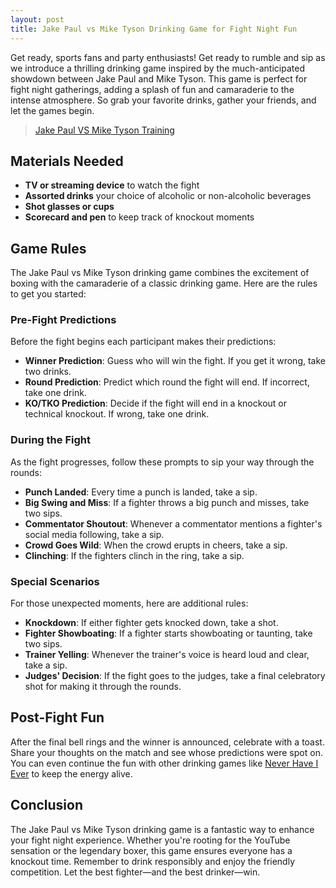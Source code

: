 ```yaml
---
layout: post
title: Jake Paul vs Mike Tyson Drinking Game for Fight Night Fun
---
```


Get ready, sports fans and party enthusiasts! Get ready to rumble and sip as we introduce a thrilling drinking game inspired by the much-anticipated showdown between Jake Paul and Mike Tyson. This game is perfect for fight night gatherings, adding a splash of fun and camaraderie to the intense atmosphere. So grab your favorite drinks, gather your friends, and let the games begin.

<script type="application/ld+json">
{
  "@context": "https://schema.org",
  "@type": "Article",
  "headline": "Jake Paul vs Mike Tyson Drinking Game for Fight Night Fun",
  "description": "Get ready to rumble with a thrilling drinking game inspired by the Jake Paul vs Mike Tyson showdown. Perfect for fight night gatherings!",
  "author": {
    "@type": "Person",
    "name": "Drinking Dojo Team"
  },
  "datePublished": "2024-11-13",
  "publisher": {
    "@type": "Organization",
    "name": "Drinking Dojo",
    "logo": {
      "@type": "ImageObject",
      "url": "https://drinkingdojo.com/resources/images/logo/dojoIcon.svg"
    }
  },
  "image": "https://imgur.com/gallery/jake-paul-vs-mike-tyson-training-wyC27tJ",
  "mainEntityOfPage": {
    "@type": "WebPage",
    "@id": "https://blog.drinkingdojo.com/jake-paul-vs-mike-tyson-drinking-game-for-fight-night-fun/"
  }
}
</script>

<script type="application/ld+json">
{
  "@context": "https://schema.org",
  "@type": "FAQPage",
  "mainEntity": [
    {
      "@type": "Question",
      "name": "What is the Jake Paul vs Mike Tyson Drinking Game?",
      "acceptedAnswer": {
        "@type": "Answer",
        "text": "It's a drinking game inspired by the Jake Paul vs Mike Tyson fight, with rules to follow as you watch."
      }
    },
    {
      "@type": "Question",
      "name": "What do I need for this drinking game?",
      "acceptedAnswer": {
        "@type": "Answer",
        "text": "You'll need a TV or streaming device to watch the fight, assorted drinks, shot glasses, and a scorecard."
      }
    },
    {
      "@type": "Question",
      "name": "How do I play the Jake Paul vs Mike Tyson drinking game?",
      "acceptedAnswer": {
        "@type": "Answer",
        "text": "Follow the game rules provided, which include taking sips or shots based on fight events, like punches landed and knockdowns."
      }
    },
    {
      "@type": "Question",
      "name": "Can I play this game with non-alcoholic drinks?",
      "acceptedAnswer": {
        "@type": "Answer",
        "text": "Yes, you can substitute non-alcoholic drinks for each prompt to keep the game inclusive for everyone."
      }
    }
  ]
}
</script>

<!-- Embed Imgur GIF -->
<blockquote class="imgur-embed-pub" lang="en" data-id="a/wyC27tJ" data-context="false">
  <a href="//imgur.com/a/wyC27tJ">Jake Paul VS Mike Tyson Training</a>
</blockquote>
<script async src="//s.imgur.com/min/embed.js" charset="utf-8"></script>

## Materials Needed

- **TV or streaming device** to watch the fight
- **Assorted drinks** your choice of alcoholic or non-alcoholic beverages
- **Shot glasses or cups**
- **Scorecard and pen** to keep track of knockout moments


## Game Rules

The Jake Paul vs Mike Tyson drinking game combines the excitement of boxing with the camaraderie of a classic drinking game. Here are the rules to get you started:

### Pre-Fight Predictions

Before the fight begins each participant makes their predictions:

- **Winner Prediction**: Guess who will win the fight. If you get it wrong, take two drinks.
- **Round Prediction**: Predict which round the fight will end. If incorrect, take one drink.
- **KO/TKO Prediction**: Decide if the fight will end in a knockout or technical knockout. If wrong, take one drink.

### During the Fight

As the fight progresses, follow these prompts to sip your way through the rounds:

- **Punch Landed**: Every time a punch is landed, take a sip.
- **Big Swing and Miss**: If a fighter throws a big punch and misses, take two sips.
- **Commentator Shoutout**: Whenever a commentator mentions a fighter's social media following, take a sip.
- **Crowd Goes Wild**: When the crowd erupts in cheers, take a sip.
- **Clinching**: If the fighters clinch in the ring, take a sip.

### Special Scenarios

For those unexpected moments, here are additional rules:

- **Knockdown**: If either fighter gets knocked down, take a shot.
- **Fighter Showboating**: If a fighter starts showboating or taunting, take two sips.
- **Trainer Yelling**: Whenever the trainer's voice is heard loud and clear, take a sip.
- **Judges' Decision**: If the fight goes to the judges, take a final celebratory shot for making it through the rounds.

## Post-Fight Fun

After the final bell rings and the winner is announced, celebrate with a toast. Share your thoughts on the match and see whose predictions were spot on. You can even continue the fun with other drinking games like [Never Have I Ever](https://drinkingdojo.com/games/never-have-i-ever) to keep the energy alive.

## Conclusion

The Jake Paul vs Mike Tyson drinking game is a fantastic way to enhance your fight night experience. Whether you're rooting for the YouTube sensation or the legendary boxer, this game ensures everyone has a knockout time. Remember to drink responsibly and enjoy the friendly competition. Let the best fighter—and the best drinker—win.